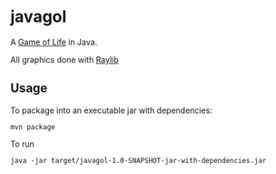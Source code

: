 # javagol

A [Game of Life](https://en.wikipedia.org/wiki/Conway%27s_Game_of_Life) in Java.

All graphics done with [Raylib](https://www.raylib.com/)

## Usage

To package into an executable jar with dependencies:

```console
mvn package
```

To run

```console
java -jar target/javagol-1.0-SNAPSHOT-jar-with-dependencies.jar
```
